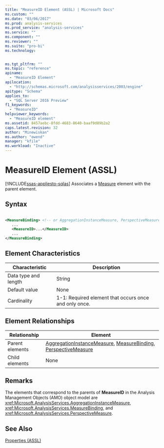 ```yaml
---
title: "MeasureID Element (ASSL) | Microsoft Docs"
ms.custom: ""
ms.date: "03/06/2017"
ms.prod: analysis-services
ms.prod_service: "analysis-services"
ms.service: ""
ms.component: ""
ms.reviewer: ""
ms.suite: "pro-bi"
ms.technology: 
  

ms.tgt_pltfrm: ""
ms.topic: "reference"
apiname: 
  - "MeasureID Element"
apilocation: 
  - "http://schemas.microsoft.com/analysisservices/2003/engine"
apitype: "Schema"
applies_to: 
  - "SQL Server 2016 Preview"
f1_keywords: 
  - "MeasureID"
helpviewer_keywords: 
  - "MeasureID element"
ms.assetid: 8457aebc-8fdd-4683-8640-baaf9d89b2a2
caps.latest.revision: 32
author: "Minewiskan"
ms.author: "owend"
manager: "kfile"
ms.workload: "Inactive"
---
```

# MeasureID Element (ASSL)
[!INCLUDE[ssas-appliesto-sqlas](../../../includes/ssas-appliesto-sqlas.md)]
  Associates a [Measure](../../../analysis-services/scripting/objects/measure-element-assl.md) element with the parent element.  
  
## Syntax  
  
```xml  
  
<MeasureBinding> <!-- or AggregationInstanceMeasure, PerspectiveMeasure -->  
   ...  
   <MeasureID>...</MeasureID>  
   ...  
</MeasureBinding>  
```  
  
## Element Characteristics  
  
|Characteristic|Description|  
|--------------------|-----------------|  
|Data type and length|String|  
|Default value|None|  
|Cardinality|1-1: Required element that occurs once and only once.|  
  
## Element Relationships  
  
|Relationship|Element|  
|------------------|-------------|  
|Parent elements|[AggregationInstanceMeasure](../../../analysis-services/scripting/data-type/aggregationinstancemeasure-data-type-assl.md), [MeasureBinding](../../../analysis-services/scripting/data-type/measurebinding-data-type-assl.md), [PerspectiveMeasure](../../../analysis-services/scripting/data-type/perspectivemeasure-data-type-assl.md)|  
|Child elements|None|  
  
## Remarks  
 The elements that correspond to the parents of **MeasureID** in the Analysis Management Objects (AMO) object model are <xref:Microsoft.AnalysisServices.AggregationInstanceMeasure>, <xref:Microsoft.AnalysisServices.MeasureBinding>, and <xref:Microsoft.AnalysisServices.PerspectiveMeasure>.  
  
## See Also  
 [Properties &#40;ASSL&#41;](../../../analysis-services/scripting/properties/properties-assl.md)  
  
  
